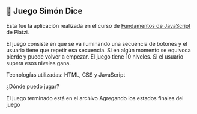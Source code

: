 ## :red_circle: Juego Simón Dice

Esta fue la aplicación realizada en el curso de [Fundamentos de JavaScript](https://platzi.com/clases/1339-fundamentos-javascript-2018/21791-bienvenidos-al-curso-de-fundamentos-de-javascript/ "Fundamentos de JavaScript") de Platzi.

El juego consiste en que se va iluminando una secuencia de botones y el usuario tiene que repetir esa secuencia. Si en algún momento se equivoca pierde y puede volver a empezar. El juego tiene 10 niveles. Si el usuario supera esos niveles gana.

Tecnologías utilizadas: HTML, CSS y JavaScript

¿Dónde puedo jugar? 

El juego terminado está en el archivo Agregando los estados finales del juego



